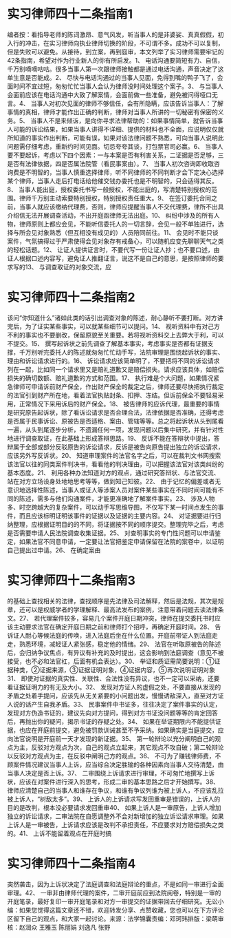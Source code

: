 # 实习律师四十二条指南1

编者按：看指导老师的陈词激昂、意气风发，听当事人的是非婆娑、真真假假，初入行的冲击，在实习律师向执业律师切换的阶段，不可谓不多。成功不可以复制，但是失败可以避免。从接待，到立案，再到庭审，本文列举了实习律师需要牢记的42条指南，希望对作为行业新人的你有所启发。1、 电话沟通要简短有力、自信，千万别嘀嘀咕咕。很多当事人第一次跟律师接触都是通过电话沟通，声音决定了这单生意是否能成。2、 尽快与电话沟通过的当事人见面，免得到嘴的鸭子飞了，会面时间不宜过短，匆匆忙忙当事人会认为律师没时间处理这个案子。3、 与当事人会面前应该在电话沟通中大致了解案情，会面前做一些准备，避免被问得哑口无言。4、 当事人对初次见面的律师不够信任，会有所隐瞒，应该告诉当事人：了解事情的真相，律师才能作出正确的判断，律师对当事人所讲的一切秘密有保密的义务。5、 当事人不是来倾诉，是向你寻求法律帮助的：如果事情简单，就告诉当事人可能的诉讼结果，如果当事人讲得不详细、提供的材料也不全面，应说明仅仅就所知道的事实作出判断，可能有误，如果对该法律问题不熟悉，可向当事人说明此问题需仔细考虑，重新约时间见面。切忌夸夸其谈，打包票官司必赢。6、 当事人要不要起诉，考虑以下四个因素：一与本案是否有利害关系，二证据是否足够，三是否有法律依据，四是否属法院管（看民事案由）。7、 当事人初次咨询即收取咨询费是不明智的，当事人慎重选择律师，听不同律师的不同判断才会下定决心选择某个律师，当事人走后打电话给他催交钱办委托也是不明智的，只会适得其反。8、 当事人能出庭，授权委托书写一般授权，不能出庭的，写清楚特别授权的范围。律师千万别主动索要特别授权，特别授权责任重大。9、 在签订委托合同之前，当事人就应该缴纳代理费，否则，律师应提醒当事人不交代理费，律所不出具介绍信无法开展调查活动，不出开庭函律师无法出庭。10、 纠纷中涉及的所有人物，律师原则上都应会见，不能听信委托人的一切言辞，会见一般不单独进行，选择与所会见对象熟悉（但互相没有成见的）人员陪同前往。11、 会见时不能只谈案件，气氛搞得过于严肃使得会见对象存有戒备心，可以随机应变先聊聊天气之类的轻松话题。12、 让证人提供证言时，不要代写一份让证人抄；也不要口述，由证人根据口述内容写，避免证人推翻证言，说这不是自己的意思，是按照律师的要求写的13、 与调查取证的对象交流，应

# 实习律师四十二条指南2

该问“你知道什么”诸如此类的话引出调查对象的陈述，耐心静听不要打断。对方讲完后，为了证实某些事实，可以就某些细节可以提问。14、 视听资料中有对己方不利的事实也不要删改，保留原貌至关重要。若将视听资料交上去弊大于利，可以不提交。15、 撰写起诉状之前先调查了解基本事实，考虑事实是否都有证据支撑，千万别听完委托人的陈述就匆匆忙忙动手写，法院审理是围绕起诉状的事实、理由和诉讼请求进行的。16、 诉讼请求应该简单明了，不要把将不同的诉讼请求列在一起，比如同一个请求里又是赔礼道歉又是赔偿损失。请求应该具体，如赔偿损失的确切数额、赔礼道歉的方式和范围。17、 执行难是个大问题，如果情况紧急律师可申请诉前财产保全，作出财产保全的裁定之后，律师还要尽快把执行裁定的法官引到财产所在地，看着法官执贴封条、扣押、冻结。但诉前保全不要轻易采用，正常情况下采用诉后的财产保全。18、 被告律师的应诉代理，最重要的事情是研究原告起诉状，除了看诉讼请求是否合理合法，法律依据是否准确，还得考虑是否属于民事诉讼、原被告是否适格、案由、管辖等等。总之将起诉状从头到尾看一遍，从头到尾逐步分析，不遗漏任何一项，发现问题以后集中研究，并有针对性地进行调查取证，在此基础上形成答辩思路。19、 反诉不能在答辩状中提出，答辩属于全部或部分反驳原告的诉讼请求，反诉是被告向原告提出独立的诉讼请求，应该另外写反诉状。20、 知道审理案件的法官名字之后，可以在裁判文书网搜索该法官以往的同类案件判决书，看看他的判决理由，可以把握该法官对该类纠纷的基本态度。21、 利用各种办法知道对方的观点，通过研究答辩状、与法官交流、站在对方立场设身处地地思考等等，做到知己知彼。22、 由于记忆的偏差或者无意识地选择性陈述，当事人或证人等涉案人员对案件某些事实在不同时间可能有不同的陈述，需多与他们沟通案件，才能更准确地了解案件事实。23、 涉及人物多、时空跨越大的复杂案件，可以动手写思维导图，不仅写下某一时间点发生的事件，而且应该标明证明该事件的证据以及证据的主要内容。24、 对证据要进行归纳整理，应根据证明目的的不同，将证据按不同的顺序提交。整理完毕之后，考虑是否需要申请人民法院调查收集证据。25、 对查明事实的专门性问题可以申请鉴定，如果法官不同意申请，一定要让法官把鉴定申请保留在法院的案卷中，以证明自己提出过申请。26、 在确定案由

# 实习律师四十二条指南3

的基础上查找相关的法律，查找顺序是先法律及司法解释，然后是法规，其次是规章，还可以是权威学者的学理解释、最高法发布的案例，注意带着问题去读法律条文。27、 若代理案件较多，容易几个案件开庭日期冲突，律师在提交委托书时应该主动要求法官在确定开庭日期之前和律师打个招呼，再确定开庭时间。28、 告诉证人耐心等候法庭的传唤，进入法庭后坐在什么位置。开庭前带证人到法庭走走，熟悉环境，减轻证人紧张感，稳定他的情绪。29、 法官在听取原被告的陈述后，会归纳争议焦点，有异议有补充的及时提出，这会影响到法庭调查（意见不被接受，也不必和法官杠，后面有机会表达）。30、 举证和质证需简要说明：①证据种类，②证据来源，③证据证明对象，④证据内容，⑤再次说明证明对象31、 即使对证据的真实性、关联性、合法性没有异议，也不一定可以采纳，还要看证据证明力的有无及大小。32、 发现对方证人的虚假之处，不要直接从发现的矛盾之处着手提问，应该先从无关紧要的小问题出发，慢慢诱敌深入，直至对方证人说的话产生自我矛盾。33、 民事案件中书证多，往往决定了案件事实的认定，发现对方伪造书证的，建议先向对方提问，得到对方书证没问题等等的肯定回答后，再抛出你的疑问，揭示书证的存疑之处。34、 如果在举证期限内不能提供证据，也应在开庭前提交，避免被罚款训诫甚至不予采纳。如果确实是当庭提交，应向法官说明是开庭前一天才发现的新证据。35、 第一轮辩论以充分阐明自己的观点为主，反驳对方观点为次，自己的观点立起来，其它观点不攻自破；第二轮辩论以反驳对方观点为主，在反驳中阐明己方的观点。36、 不可为了赚钱律师费，不顾案件情况建议当事人上诉，应当综合决定胜输的各种因素向当事人交待清楚，由当事人决定是否上诉。37、 二审围绕上诉请求进行审理，不可匆忙地撰写上诉状，应该在对案件进行深入的思考，形成二审的基本思路之后才开始撰写。38、 律师应清楚自己的当事人和谁存在争议，和谁有争议列谁为被上诉人，不应该乱拉被上诉人，“树敌太多”。39、 上诉人的上诉请求写发回重审是错误的，上诉人的目的是改判，根本没必要请求发回重审40、 如果上诉人是一审原告，上诉人增加独立的诉讼请求，二审法院在自愿调整外不会对新增加的独立诉讼请求审理。如果上诉人是一审被告，上诉请求应该是改判不承担责任，不应要求对方赔偿损失之类的。41、 上诉不能留着观点在开庭时搞

# 实习律师四十二条指南4

突然袭击，因为上诉状决定了法庭调查和法庭辩论的重点，不是如同一审进行全面审理。42、 一审非由律师代理的案件，二审开庭前应到法院阅卷，特别是一审的开庭笔录，最好复印一审开庭笔录和对方一审提交的证据带回去仔细研究。无讼小编：如果您觉得这篇文章还不错，欢迎转发分享、点赞收藏，您也可以在下方评论区留下自己的观点，和大家一起讨论。来源：法学锦囊责编：邓珂玮排版：梁萌审核：赵润众 王雅玉 陈丽娟 刘逸凡 张野

